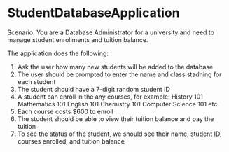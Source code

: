 # StudentDatabaseApplication

Scenario: You are a Database Administrator for a university and need to manage student enrollments and tuition balance.

The application does the following:
1. Ask the user how many new students will be added to the database
2. The user should be prompted to enter the name and class stadning for each student
3. The student should have a 7-digit random student ID
4. A student can enroll in the any courses, for example:
      History 101
      Mathematics 101
      English 101
      Chemistry 101
      Computer Science 101
      etc.
5. Each course costs $600 to enroll
6. The student should be able to view their tuition balance and pay the tuition
7. To see the status of the student, we should see their name, student ID, courses enrolled, and tuition balance

